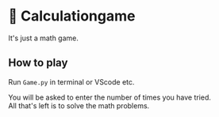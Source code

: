 # 🧮  Calculationgame
It's just a math game.
## How to play

Run `Game.py` in terminal or VScode etc.

You will be asked to enter the number of times you have tried. <br>
All that's left is to solve the math problems.

